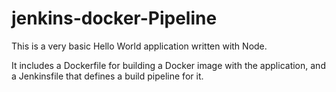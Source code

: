 # jenkins-docker-Pipeline

This is a very basic Hello World application written with Node.

It includes a Dockerfile for building a Docker image with the application, and a Jenkinsfile that defines a build pipeline for it.
